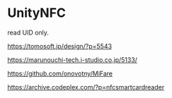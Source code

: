 # UnityNFC

read UID only.

https://tomosoft.jp/design/?p=5543

https://marunouchi-tech.i-studio.co.jp/5133/

https://github.com/onovotny/MiFare

https://archive.codeplex.com/?p=nfcsmartcardreader

